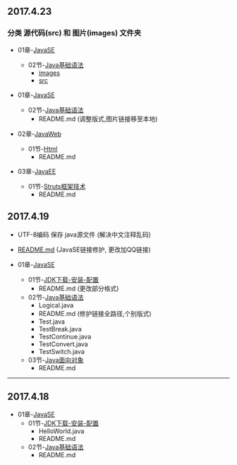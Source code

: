 ## 2017.4.23

### 分类 源代码(src) 和 图片(images) 文件夹
- 01章-[JavaSE](/01章-JavaSE)
  - 02节-[Java基础语法](/01章-JavaSE/02节-Java基础语法)
    - [images](/01章-JavaSE/02节-Java基础语法/images)
    - [src](/01章-JavaSE/02节-Java基础语法/src)

- 01章-[JavaSE](/01章-JavaSE)
  - 02节-[Java基础语法](/01章-JavaSE/02节-Java基础语法)
    - README.md (调整版式,图片链接移至本地)

- 02章-[JavaWeb](/02章-JavaWeb)
  - 01节-[Html](/02章-JavaWeb/01节-Html)
    - README.md

- 03章-[JavaEE](/03章-JavaEE)
  - 01节-[Struts框架技术](/03章-JavaEE/01节-Struts框架技术)
    - README.md

## 2017.4.19

- UTF-8编码 保存 java源文件 (解决中文注释乱码)
- [README.md](/README.md) (JavaSE链接修护, 更改加QQ链接)

- 01章-[JavaSE](/01章-JavaSE)
	- 01节-[JDK下载-安装-配置](/01章-JavaSE/01节-JDK下载-安装-配置)
		- README.md (更改部分格式)
	- 02节-[Java基础语法](/01章-JavaSE/02节-Java基础语法)
		- Logical.java
		- README.md (修护链接全路径,个别版式)
		- Test.java
		- TestBreak.java
		- TestContinue.java
		- TestConvert.java
		- TestSwitch.java
	- 03节-[Java面向对象](/01章-JavaSE/03节-Java面向对象)
		- README.md

---

## 2017.4.18

- 01章-[JavaSE](/01章-JavaSE)
	- 01节-[JDK下载-安装-配置](/01章-JavaSE/01节-JDK下载-安装-配置)
		- HelloWorld.java
		- README.md
	- 02节-[Java基础语法](/01章-JavaSE/02节-Java基础语法)
		- README.md